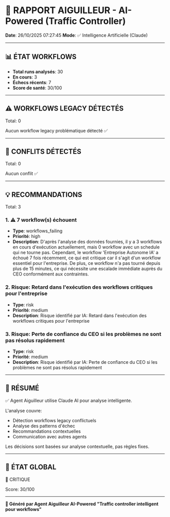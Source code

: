 # 🚦 RAPPORT AIGUILLEUR - AI-Powered (Traffic Controller)

**Date**: 26/10/2025 07:27:45
**Mode**: ✅ Intelligence Artificielle (Claude)

---

## 📊 ÉTAT WORKFLOWS

- **Total runs analysés**: 30
- **En cours**: 3
- **Échecs récents**: 7
- **Score de santé**: 30/100

---

## ⚠️  WORKFLOWS LEGACY DÉTECTÉS

Total: 0



Aucun workflow legacy problématique détecté ✅

---

## 🚨 CONFLITS DÉTECTÉS

Total: 0

Aucun conflit ✅

---

## 💡 RECOMMANDATIONS

Total: 3


### 1. ⚠️ 7 workflow(s) échouent

- **Type**: workflows_failing
- **Priorité**: high
- **Description**: D'après l'analyse des données fournies, il y a 3 workflows en cours d'exécution actuellement, mais 0 workflow avec un schedule qui ne tourne pas. Cependant, le workflow 'Entreprise Autonome IA' a échoué 7 fois récemment, ce qui est critique car il s'agit d'un workflow essentiel pour l'entreprise. De plus, ce workflow n'a pas tourné depuis plus de 15 minutes, ce qui nécessite une escalade immédiate auprès du CEO conformément aux contraintes.


### 2. Risque: Retard dans l'exécution des workflows critiques pour l'entreprise

- **Type**: risk
- **Priorité**: medium
- **Description**: Risque identifié par IA: Retard dans l'exécution des workflows critiques pour l'entreprise


### 3. Risque: Perte de confiance du CEO si les problèmes ne sont pas résolus rapidement

- **Type**: risk
- **Priorité**: medium
- **Description**: Risque identifié par IA: Perte de confiance du CEO si les problèmes ne sont pas résolus rapidement




---

## 🎯 RÉSUMÉ

✅ Agent Aiguilleur utilise Claude AI pour analyse intelligente.

L'analyse couvre:
- Détection workflows legacy conflictuels
- Analyse des patterns d'échec
- Recommandations contextuelles
- Communication avec autres agents

Les décisions sont basées sur analyse contextuelle, pas règles fixes.

---

## 🔄 ÉTAT GLOBAL

🔴 CRITIQUE

Score: 30/100

---

**🚦 Généré par Agent Aiguilleur AI-Powered**
**"Traffic controller intelligent pour workflows"**
